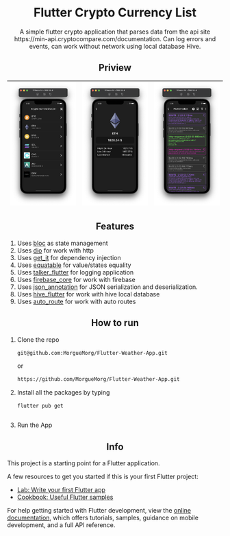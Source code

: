<h1 align="center"> Flutter Crypto Currency List </h1>

<p align="center"> A simple flutter crypto application that parses data from the api site https://min-api.cryptocompare.com/documentation. Can log errors and events, can work without network using local database Hive. </p>

<h2 align="center"> Priview </h2>

| ![screen1](/assets/results/crypto_list_screen.png) | ![screen2](/assets/results/crypto_coin_screen.png) | ![screen3](/assets/results/talker_screen.png) |
| :------------: | :------------: | :------------: |

<h2 align="center"> Features </h2>

1. Uses [bloc](https://pub.dev/packages/flutter_bloc) as state management
2. Uses [dio](https://pub.dev/packages/dio) for work with http
3. Uses [get_it](https://pub.dev/packages/get_it) for dependency injection
4. Uses [equatable](https://pub.dev/packages/equatable) for value/states equality
5. Uses [talker_flutter](https://pub.dev/packages/talker_flutter) for logging application
6. Uses [firebase_core](https://pub.dev/packages/firebase_core) for work with firebase
7. Uses [json_annotation](https://pub.dev/packages/json_annotation) for JSON serialization and deserialization.
8. Uses [hive_flutter](https://pub.dev/packages/hive) for work with hive local database
9. Uses [auto_route](https://pub.dev/packages/auto_route) for work with auto routes

<h2 align="center"> How to run </h2>

1. Clone the repo
   ```sh
   git@github.com:MorgueMorg/Flutter-Weather-App.git
   ```
   or
   ```sh
   https://github.com/MorgueMorg/Flutter-Weather-App.git
   ```
   
2. Install all the packages by typing
   ```sh
   flutter pub get
   ```
   ```
3. Run the App

<h2 align="center"> Info </h2>

This project is a starting point for a Flutter application.

A few resources to get you started if this is your first Flutter project:

- [Lab: Write your first Flutter app](https://docs.flutter.dev/get-started/codelab)
- [Cookbook: Useful Flutter samples](https://docs.flutter.dev/cookbook)

For help getting started with Flutter development, view the
[online documentation](https://docs.flutter.dev/), which offers tutorials,
samples, guidance on mobile development, and a full API reference.
